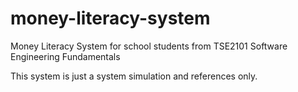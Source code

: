 # money-literacy-system
Money Literacy System for school students from TSE2101 Software Engineering Fundamentals

This system is just a system simulation and references only.
